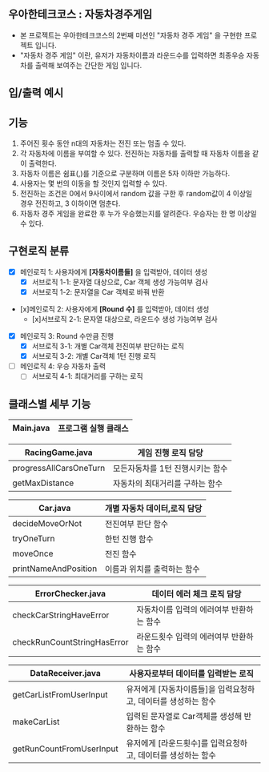 ## 우아한테크코스 : 자동차경주게임
- 본 프로젝트는 우아한테크코스의 2번째 미션인 "자동차 경주 게임" 을 구현한 프로젝트 입니다.
- "자동차 경주 게임" 이란, 유저가 자동차이름과 라운드수를 입력하면 최종우승 자동차를 출력해 보여주는 간단한 게임 입니다.

## 입/출력 예시

## 기능
1. 주어진 횟수 동안 n대의 자동차는 전진 또는 멈출 수 있다.
2. 각 자동차에 이름을 부여할 수 있다. 전진하는 자동차를 출력할 때 자동차 이름을 같이 출력한다.
3. 자동차 이름은 쉼표(,)를 기준으로 구분하며 이름은 5자 이하만 가능하다.
4. 사용자는 몇 번의 이동을 할 것인지 입력할 수 있다.
5. 전진하는 조건은 0에서 9사이에서 random 값을 구한 후 random값이 4 이상일 경우 전진하고, 3 이하이면 멈춘다.
6. 자동차 경주 게임을 완료한 후 누가 우승했는지를 알려준다. 우승자는 한 명 이상일 수 있다.

## 구현로직 분류
- [x] 메인로직 1: 사용자에게 **[자동차이름들]** 을 입력받아, 데이터 생성
    - [x] 서브로직 1-1: 문자열 대상으로, Car 객체 생성 가능여부 검사
    - [x] 서브로직 1-2: 문자열을 Car 객체로 바꿔 반환  
- [x]메인로직 2: 사용자에게 **[Round 수]** 를 입력받아, 데이터 생성
    - [x]서브로직 2-1: 문자열 대상으로, 라운드수 생성 가능여부 검사
- [x] 메인로직 3: Round 수만큼 진행
    - [x] 서브로직 3-1: 개별 Car객체 전진여부 판단하는 로직
    - [x] 서브로직 3-2: 개별 Car객체 1턴 진행 로직
- [ ] 메인로직 4: 우승 자동차 출력
    - [ ] 서브로직 4-1: 최대거리를 구하는 로직

## 클래스별 세부 기능
|Main.java|프로그램 실행 클래스|
|---|---|

|RacingGame.java|게임 진행 로직 담당|
|---|---|
|progressAllCarsOneTurn| 모든자동차를 1턴 진행시키는 함수|
|getMaxDistance|자동차의 최대거리를 구하는 함수|

|Car.java|개별 자동차 데이터,로직 담당|
|---|---|
|decideMoveOrNot|전진여부 판단 함수|
|tryOneTurn|한턴 진행 함수|
|moveOnce|전진 함수|
|printNameAndPosition|이름과 위치를 출력하는 함수|

|ErrorChecker.java|데이터 에러 체크 로직 담당|
|---|---|
|checkCarStringHaveError|자동차이름 입력의 에러여부 반환하는 함수|
|checkRunCountStringHasError|라운드횟수 입력의 에러여부 반환하는 함수|

|DataReceiver.java|사용자로부터 데이터를 입력받는 로직|
|---|---|
|getCarListFromUserInput|유저에게 [자동차이름들]을 입력요청하고, 데이터를 생성하는 함수|
|makeCarList|입력된 문자열로 Car객체를 생성해 반환하는 함수|
|getRunCountFromUserInput|유저에게 [라운드횟수]를 입력요청하고, 데이터를 생성하는 함수|